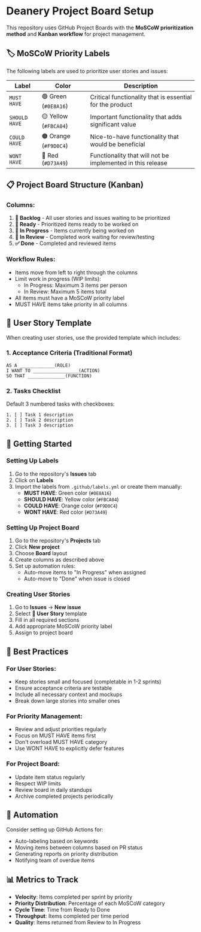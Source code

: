 # Deanery Project Board Setup

This repository uses GitHub Project Boards with the **MoSCoW prioritization method** and **Kanban workflow** for project management.

## 🏷️ MoSCoW Priority Labels

The following labels are used to prioritize user stories and issues:

| Label | Color | Description |
|-------|-------|-------------|
| `MUST HAVE` | 🟢 Green (`#0E8A16`) | Critical functionality that is essential for the product |
| `SHOULD HAVE` | 🟡 Yellow (`#FBCA04`) | Important functionality that adds significant value |
| `COULD HAVE` | 🟠 Orange (`#F9D0C4`) | Nice-to-have functionality that would be beneficial |
| `WONT HAVE` | 🔴 Red (`#D73A49`) | Functionality that will not be implemented in this release |

## 📋 Project Board Structure (Kanban)

### Columns:
1. **📝 Backlog** - All user stories and issues waiting to be prioritized
2. **🔄 Ready** - Prioritized items ready to be worked on
3. **🏃 In Progress** - Items currently being worked on
4. **👀 In Review** - Completed work waiting for review/testing
5. **✅ Done** - Completed and reviewed items

### Workflow Rules:
- Items move from left to right through the columns
- Limit work in progress (WIP limits):
  - In Progress: Maximum 3 items per person
  - In Review: Maximum 5 items total
- All items must have a MoSCoW priority label
- MUST HAVE items take priority in all columns

## 📖 User Story Template

When creating user stories, use the provided template which includes:

### 1. Acceptance Criteria (Traditional Format)
```
AS A _____________(ROLE)
I WANT TO _________________(ACTION)
SO THAT ______________(FUNCTION)
```

### 2. Tasks Checklist
Default 3 numbered tasks with checkboxes:
```
1. [ ] Task 1 description
2. [ ] Task 2 description
3. [ ] Task 3 description
```

## 🚀 Getting Started

### Setting Up Labels
1. Go to the repository's **Issues** tab
2. Click on **Labels**
3. Import the labels from `.github/labels.yml` or create them manually:
   - **MUST HAVE**: Green color (`#0E8A16`)
   - **SHOULD HAVE**: Yellow color (`#FBCA04`)
   - **COULD HAVE**: Orange color (`#F9D0C4`)
   - **WONT HAVE**: Red color (`#D73A49`)

### Setting Up Project Board
1. Go to the repository's **Projects** tab
2. Click **New project**
3. Choose **Board** layout
4. Create columns as described above
5. Set up automation rules:
   - Auto-move items to "In Progress" when assigned
   - Auto-move to "Done" when issue is closed

### Creating User Stories
1. Go to **Issues** → **New issue**
2. Select **📖 User Story** template
3. Fill in all required sections
4. Add appropriate MoSCoW priority label
5. Assign to project board

## 📏 Best Practices

### For User Stories:
- Keep stories small and focused (completable in 1-2 sprints)
- Ensure acceptance criteria are testable
- Include all necessary context and mockups
- Break down large stories into smaller ones

### For Priority Management:
- Review and adjust priorities regularly
- Focus on MUST HAVE items first
- Don't overload MUST HAVE category
- Use WONT HAVE to explicitly defer features

### For Project Board:
- Update item status regularly
- Respect WIP limits
- Review board in daily standups
- Archive completed projects periodically

## 🔧 Automation

Consider setting up GitHub Actions for:
- Auto-labeling based on keywords
- Moving items between columns based on PR status
- Generating reports on priority distribution
- Notifying team of overdue items

## 📊 Metrics to Track

- **Velocity**: Items completed per sprint by priority
- **Priority Distribution**: Percentage of each MoSCoW category
- **Cycle Time**: Time from Ready to Done
- **Throughput**: Items completed per time period
- **Quality**: Items returned from Review to In Progress
